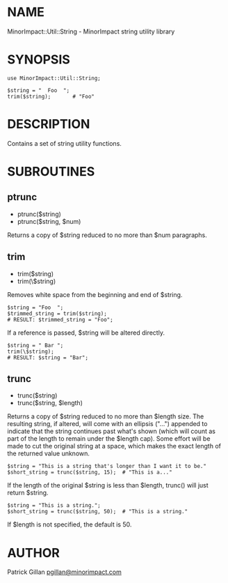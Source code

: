 # NAME

MinorImpact::Util::String - MinorImpact string utility library

# SYNOPSIS

    use MinorImpact::Util::String;

    $string = "  Foo  ";
    trim($string);       # "Foo"

# DESCRIPTION

Contains a set of string utility functions.

# SUBROUTINES

## ptrunc

- ptrunc($string)
- ptrunc($string, $num)

Returns a copy of $string reduced to no more than $num paragraphs.

## trim

- trim($string)
- trim(\\$string)

Removes white space from the beginning and end of $string.

    $string = "Foo  ";
    $trimmed_string = trim($string);
    # RESULT: $trimmed_string = "Foo";

If a reference is passed, $string will be altered directly.

    $string = " Bar ";
    trim(\$string);
    # RESULT: $string = "Bar";

## trunc

- trunc($string)
- trunc($string, $length)

Returns a copy of $string reduced to no more than $length size.  The resulting
string, if altered, will come with an ellipsis ("...") appended to indicate that 
the string continues past what's shown (which will count as part of the length to 
remain under the $length cap).  Some effort will be made to cut the original string
at a space, which makes the exact length of the returned value unknown.

    $string = "This is a string that's longer than I want it to be."
    $short_string = trunc($string, 15);  # "This is a..."

If the length of the  original $string is less than $length, trunc() will just
return $string.

    $string = "This is a string.";
    $short_string = trunc($string, 50);  # "This is a string."

If $length is not specified, the default is 50.

# AUTHOR

Patrick Gillan <pgillan@minorimpact.com>
